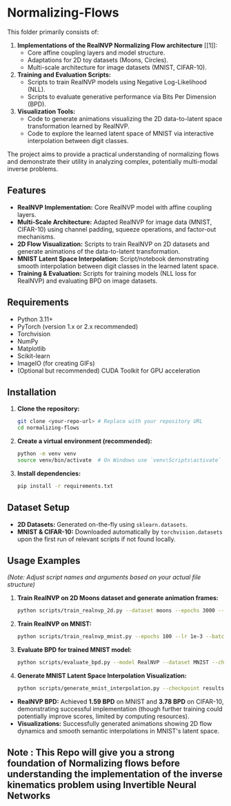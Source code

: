 # Normalizing-Flows
This folder primarily consists of:

1.  **Implementations of the RealNVP Normalizing Flow architecture** \[[1]\]:
    *   Core affine coupling layers and model structure.
    *   Adaptations for 2D toy datasets (Moons, Circles).
    *   Multi-scale architecture for image datasets (MNIST, CIFAR-10).
2.  **Training and Evaluation Scripts:**
    *   Scripts to train RealNVP models using Negative Log-Likelihood (NLL).
    *   Scripts to evaluate generative performance via Bits Per Dimension (BPD).
3.  **Visualization Tools:**
    *   Code to generate animations visualizing the 2D data-to-latent space transformation learned by RealNVP.
    *   Code to explore the learned latent space of MNIST via interactive interpolation between digit classes.

The project aims to provide a practical understanding of normalizing flows and demonstrate their utility in analyzing complex, potentially multi-modal inverse problems.
## Features

*   **RealNVP Implementation:** Core RealNVP model with affine coupling layers.
*   **Multi-Scale Architecture:** Adapted RealNVP for image data (MNIST, CIFAR-10) using channel padding, squeeze operations, and factor-out mechanisms.
*   **2D Flow Visualization:** Scripts to train RealNVP on 2D datasets and generate animations of the data-to-latent transformation.
*   **MNIST Latent Space Interpolation:** Script/notebook demonstrating smooth interpolation between digit classes in the learned latent space.
*   **Training & Evaluation:** Scripts for training models (NLL loss for RealNVP) and evaluating BPD on image datasets.

## Requirements

*   Python 3.11+
*   PyTorch (version 1.x or 2.x recommended)
*   Torchvision
*   NumPy
*   Matplotlib
*   Scikit-learn
*   ImageIO (for creating GIFs)
*   (Optional but recommended) CUDA Toolkit for GPU acceleration
## Installation

1.  **Clone the repository:**
    ```bash
    git clone <your-repo-url> # Replace with your repository URL
    cd normalizing-flows
    ```

2.  **Create a virtual environment (recommended):**
    ```bash
    python -m venv venv
    source venv/bin/activate  # On Windows use `venv\Scripts\activate`
    ```

3.  **Install dependencies:**
    ```bash
    pip install -r requirements.txt
    ```

## Dataset Setup

*   **2D Datasets:** Generated on-the-fly using `sklearn.datasets`.
*   **MNIST & CIFAR-10:** Downloaded automatically by `torchvision.datasets` upon the first run of relevant scripts if not found locally.

## Usage Examples

*(Note: Adjust script names and arguments based on your actual file structure)*

1.  **Train RealNVP on 2D Moons dataset and generate animation frames:**
    ```bash
    python scripts/train_realnvp_2d.py --dataset moons --epochs 3000 --save_interval 10 --output_dir results/animations/moons
    ```

2.  **Train RealNVP on MNIST:**
    ```bash
    python scripts/train_realnvp_mnist.py --epochs 100 --lr 1e-3 --batch_size 128 --save_path results/models/realnvp_mnist.pth
    ```

3.  **Evaluate BPD for trained MNIST model:**
    ```bash
    python scripts/evaluate_bpd.py --model RealNVP --dataset MNIST --checkpoint results/models/realnvp_mnist.pth
    ```

4.  **Generate MNIST Latent Space Interpolation Visualization:**
    ```bash
    python scripts/generate_mnist_interpolation.py --checkpoint results/models/realnvp_mnist.pth --idx1 1 --idx2 7 --steps 10 --output results/animations/mnist_interp_1_7.gif
    ```

*   **RealNVP BPD:** Achieved **1.59 BPD** on MNIST and **3.78 BPD** on CIFAR-10, demonstrating successful implementation (though further training could potentially improve scores, limited by computing resources).
*   **Visualizations:** Successfully generated animations showing 2D flow dynamics and smooth semantic interpolations in MNIST's latent space.

## Note : This Repo will give you a strong foundation of Normalizing flows before understanding the implementation of the inverse kinematics problem using Invertible Neural Networks
